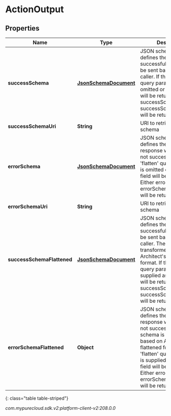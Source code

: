 # ActionOutput


## Properties

| Name | Type | Description | Notes |
| ------------ | ------------- | ------------- | ------------- |
| **successSchema** | [**JsonSchemaDocument**](JsonSchemaDocument) | JSON schema that defines the transformed, successful result that will be sent back to the caller. If the 'flatten' query parameter is omitted or false, this field will be returned. Either successSchema or successSchemaFlattened will be returned, not both. |  [optional] |
| **successSchemaUri** | **String** | URI to retrieve success schema |  [optional] |
| **errorSchema** | [**JsonSchemaDocument**](JsonSchemaDocument) | JSON schema that defines the body of response when request is not successful. If the 'flatten' query parameter is omitted or false, this field will be returned. Either errorSchema or errorSchemaFlattened will be returned, not both. |  [optional] |
| **errorSchemaUri** | **String** | URI to retrieve error schema |  [optional] |
| **successSchemaFlattened** | [**JsonSchemaDocument**](JsonSchemaDocument) | JSON schema that defines the transformed, successful result that will be sent back to the caller. The schema is transformed based on Architect's flattened format. If the 'flatten' query parameter is supplied as true, this field will be returned. Either successSchema or successSchemaFlattened will be returned, not both. |  [optional] |
| **errorSchemaFlattened** | **Object** | JSON schema that defines the body of response when request is not successful. The schema is transformed based on Architect's flattened format. If the 'flatten' query parameter is supplied as true, this field will be returned. Either errorSchema or errorSchemaFlattened will be returned, not both. |  [optional] |
{: class="table table-striped"}




_com.mypurecloud.sdk.v2:platform-client-v2:208.0.0_
